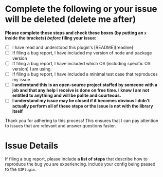 # Complete the following or your issue will be deleted (delete me after)

**Please complete these steps and check these boxes (by putting an `x` inside
the brackets) _before_ filing your issue:**

- [ ] I have read and understood this plugin's [README][readme]
- [ ] If filing a bug report, I have included my version of node and package version
- [ ] If filing a bug report, I have included which OS (including specific OS
  version) I am using.
- [ ] If filing a bug report, I have included a minimal test case that reproduces
  my issue.
- [ ] **I understand this is an open-source project staffed by someone with a job and
  that any help I receive is done on free time. I know I am not entitled to anything and will be polite and courteous.**
- [ ] **I understand my issue may be closed if it becomes obvious I didn't
  actually perform all of these steps or the issue is not with the library itself**

Thank you for adhering to this process! This ensures that I can pay attention to issues that are relevant and answer questions faster.

# Issue Details

If filing a bug report, please include **a list of steps** that describe how to
reproduce the bug you are experiencing. Include your config being passed to the `S3Plugin`.
